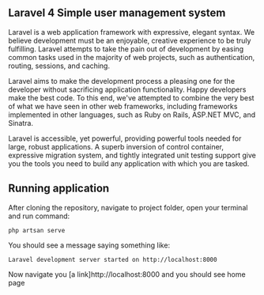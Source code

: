 ## Laravel 4 Simple user management system

Laravel is a web application framework with expressive, elegant syntax. We believe development must be an enjoyable, creative experience to be truly fulfilling. Laravel attempts to take the pain out of development by easing common tasks used in the majority of web projects, such as authentication, routing, sessions, and caching.

Laravel aims to make the development process a pleasing one for the developer without sacrificing application functionality. Happy developers make the best code. To this end, we've attempted to combine the very best of what we have seen in other web frameworks, including frameworks implemented in other languages, such as Ruby on Rails, ASP.NET MVC, and Sinatra.

Laravel is accessible, yet powerful, providing powerful tools needed for large, robust applications. A superb inversion of control container, expressive migration system, and tightly integrated unit testing support give you the tools you need to build any application with which you are tasked.

## Running application
After cloning the repository, navigate to project folder, open your terminal and run command:
```
php artsan serve
```

You should see a message saying something like:
```
Laravel development server started on http://localhost:8000
```

Now navigate you [a link]http://localhost:8000 and you should see home page